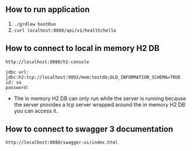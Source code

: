 

## How to run application
1. `./grdlew bootRun`
2. `curl localhost:8080/api/v1/health/hello`

## How to connect to local in memory H2 DB
```
http://localhost:8080/h2-console

jdbc url: jdbc:h2:tcp://localhost:9092/mem:testdb;OLD_INFORMATION_SCHEMA=TRUE
id: sa
password:
```
- The in memory H2 DB can only run while the server is running because the server provides a tcp server wrapped around the in memory H2 DB you can access it.

## How to connect to swagger 3 documentation
```
http://localhost:8080/swagger-ui/index.html
```